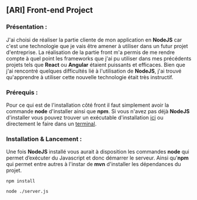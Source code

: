 ## [ARI] Front-end Project

### Présentation :

J'ai choisi de réaliser la partie cliente de mon application en **NodeJS** car c'est une technologie que je vais être amener à utiliser dans un futur projet d'entreprise.
La réalisation de la partie front m'a permis de me rendre compte à quel point les frameworks que j'ai pu utiliser dans mes précédents projets tels que **React** ou **Angular** étaient puissants et efficaces. Bien que j'ai rencontré quelques difficultés lié à l'utilisation de **NodeJS**, j'ai trouvé qu'apprendre à utiliser cette nouvelle technologie était très instructif.

### Prérequis :

Pour ce qui est de l'installation côté front il faut simplement avoir la commande **node** d'installer ainsi que **npm**. Si vous n'avez pas déjà **NodeJS** d'installer vous pouvez trouver un exécutable d'installation [ici](https://nodejs.org/en/download/) ou directement le faire dans un [terminal](https://nodejs.org/en/download/package-manager/).

### Installation & Lancement :

Une fois **NodeJS** installé vous aurait à disposition les commandes **node** qui permet d’exécuter du Javascript et donc démarrer le serveur. Ainsi qu'**npm** qui permet entre autres à l'instar de **mvn** d'installer les dépendances du projet.  

`npm install` 

`node ./server.js`
